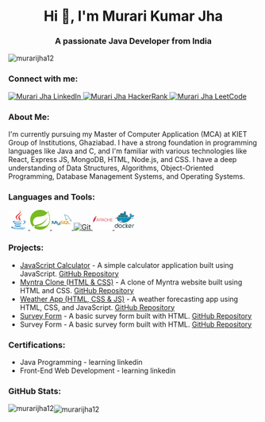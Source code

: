 <h1 align="center">Hi 👋, I'm Murari Kumar Jha</h1>
<h3 align="center">A passionate Java Developer from India</h3>

<p align="left"> 
  <img src="https://komarev.com/ghpvc/?username=murarijha12&label=Profile%20views&color=0e75b6&style=flat" alt="murarijha12" /
</p>

<h3 align="left">Connect with me:</h3>
<p align="left">
  <a href="https://www.linkedin.com/in/murari-kumar-jha-636796227/" target="_blank">
    <img src="https://img.shields.io/badge/LinkedIn-0A66C2?style=for-the-badge&logo=linkedin&logoColor=white" alt="Murari Jha LinkedIn"/>
  </a>
  <a href="https://www.hackerrank.com/profile/jhamurari0987" target="_blank">
    <img src="https://img.shields.io/badge/HackerRank-2EC866?style=for-the-badge&logo=hackerrank&logoColor=white" alt="Murari Jha HackerRank"/>
  </a>
  <a href="https://leetcode.com/u/jhamurari/" target="_blank">
    <img src="https://img.shields.io/badge/LeetCode-FFA116?style=for-the-badge&logo=leetcode&logoColor=white" alt="Murari Jha LeetCode"/>
  </a>
</p>

<h3 align="left">About Me:</h3>
<p align="left">
  I'm currently pursuing my Master of Computer Application (MCA) at KIET Group of Institutions, Ghaziabad. I have a strong foundation in programming languages like Java and C, and I'm familiar with various technologies like React, Express JS, MongoDB, HTML, Node.js, and CSS. I have a deep understanding of Data Structures, Algorithms, Object-Oriented Programming, Database Management Systems, and Operating Systems.
</p>

<h3 align="left">Languages and Tools:</h3>
<p align="left">
  <a href="https://www.java.com" target="_blank" rel="noreferrer">
    <img src="https://raw.githubusercontent.com/devicons/devicon/master/icons/java/java-original.svg" alt="Java" width="40" height="40"/>
  </a> 
  <a href="https://spring.io/" target="_blank" rel="noreferrer">
    <img src="https://raw.githubusercontent.com/devicons/devicon/master/icons/spring/spring-original.svg" alt="Spring" width="40" height="40"/>
  </a> 
  <a href="https://www.mysql.com/" target="_blank" rel="noreferrer">
    <img src="https://raw.githubusercontent.com/devicons/devicon/master/icons/mysql/mysql-original-wordmark.svg" alt="MySQL" width="40" height="40"/>
  </a> 
  <a href="https://git-scm.com/" target="_blank" rel="noreferrer">
    <img src="https://www.vectorlogo.zone/logos/git-scm/git-scm-icon.svg" alt="Git" width="40" height="40"/>
  </a> 
  <a href="https://maven.apache.org/" target="_blank" rel="noreferrer">
    <img src="https://raw.githubusercontent.com/devicons/devicon/master/icons/apache/apache-original-wordmark.svg" alt="Maven" width="40" height="40"/>
  </a> 
  <a href="https://www.docker.com/" target="_blank" rel="noreferrer">
    <img src="https://raw.githubusercontent.com/devicons/devicon/master/icons/docker/docker-original-wordmark.svg" alt="Docker" width="40" height="40"/>
  </a>
</p>

<h3 align="left">Projects:</h3>
<ul>
  <li><a href="https://deft-marigold-e6017f.netlify.app/" target="_blank">JavaScript Calculator</a> - A simple calculator application built using JavaScript. <a href="https://github.com/MURARIJHA12/PROJECT/tree/main/calculator" target="_blank">GitHub Repository</a></li>
  <li><a href="https://poetic-figolla-32d088.netlify.app/" target="_blank">Myntra Clone (HTML & CSS)</a> - A clone of Myntra website built using HTML and CSS. <a href="https://github.com/MURARIJHA12/PROJECT/tree/main/Project" target="_blank">GitHub Repository</a></li>
  <li><a href="https://phenomenal-hummingbird-44c4c5.netlify.app/" target="_blank">Weather App (HTML, CSS & JS)</a> - A weather forecasting app using HTML, CSS, and JavaScript. <a href="https://github.com/MURARIJHA12/PROJECT/tree/main/WeatherApp" target="_blank">GitHub Repository</a></li>
  <li><a href="https://tranquil-phoenix-04f084.netlify.app/" target="_blank">Survey Form</a> - A basic survey form built with HTML. <a href="https://github.com/MURARIJHA12/PROJECT/tree/main/SurvaForms" target="_blank">GitHub Repository</a></li>
  <li><a https://app.netlify.com/sites/relaxed-pothos-414e8d/overview" target="_blank">Survey Form</a> - A basic survey form built with HTML. <a href="https://github.com/MURARIJHA12/PROJECT/tree/main/SurvaForms" target="_blank">GitHub Repository</a></li>
</ul>

<h3 align="left">Certifications:</h3>
<ul>
  <li>Java Programming - learning linkedin</li>
  <li>Front-End Web Development - learning linkedin</li>
  <!-- Add more certifications here -->
</ul>

<h3 align="left">GitHub Stats:</h3>
<p>
  <img align="left" src="https://github-readme-stats.vercel.app/api/top-langs?username=murarijha12&show_icons=true&locale=en&layout=compact" alt="murarijha12" />
</p>
<p>
  <img align="center" src="https://github-readme-stats.vercel.app/api?username=murarijha12&show_icons=true&locale=en" alt="murarijha12" />
</p>
<!-- <p>
  <img align="center" src="https://github-readme-streak-stats.herokuapp.com/?user=murarijha12&" alt="murarijha12" />
</p> -->

<!-- Optional: Add a section for latest blog posts or articles if you have any -->
<!--
<h3 align="left">Latest Blog Posts:</h3>
<ul>
  <li><a href="https://yourblog.com/post1" target="_blank">Understanding Java Streams</a></li>
  <li><a href="https://yourblog.com/post2" target="_blank">Spring Boot Best Practices</a></li>
</ul>
-->
